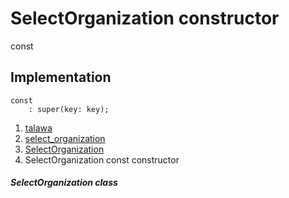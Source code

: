 
<div>

# SelectOrganization constructor

</div>


const 



## Implementation

``` language-dart
const 
    : super(key: key);
```







1.  [talawa](../../index.md)
2.  [select_organization](../../views_pre_auth_screens_select_organization/)
3.  [SelectOrganization](../../views_pre_auth_screens_select_organization/SelectOrganization-class.md)
4.  SelectOrganization const constructor

##### SelectOrganization class







